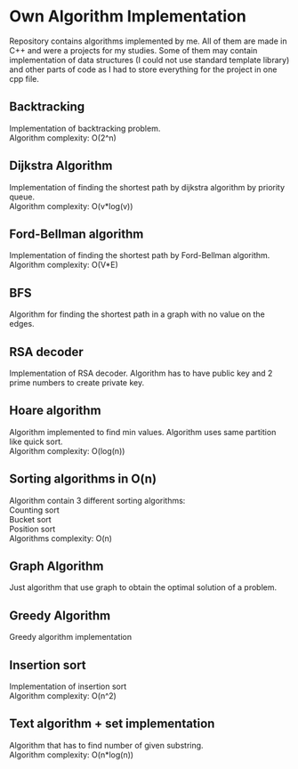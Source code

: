 # Own Algorithm Implementation
Repository contains algorithms implemented by me. All of them are made in C++ and were a projects for my studies. Some of them may contain implementation of data structures (I could not use standard template library) and other parts of code as I had to store everything for the project in one cpp file.
## Backtracking
Implementation of backtracking problem.\
Algorithm complexity: O(2^n)
## Dijkstra Algorithm
Implementation of finding the shortest path by dijkstra algorithm by priority queue. \
Algorithm complexity: O(v*log(v))
## Ford-Bellman algorithm
Implementation of finding the shortest path by Ford-Bellman algorithm. \
Algorithm complexity: O(V*E)
## BFS
Algorithm for finding the shortest path in a graph with no value on the edges.
## RSA decoder
Implementation of RSA decoder. Algorithm has to have public key and 2 prime numbers to create private key.
## Hoare algorithm
Algorithm implemented to find min values. Algorithm uses same partition like quick sort. \
Algorithm complexity: O(log(n))
## Sorting algorithms in O(n)
Algorithm contain 3 different sorting algorithms: \
Counting sort \
Bucket sort \
Position sort \
Algorithms complexity: O(n)
## Graph Algorithm
Just algorithm that use graph to obtain the optimal solution of a problem.
## Greedy Algorithm
Greedy algorithm implementation
## Insertion sort
Implementation of insertion sort \
Algorithm complexity: O(n^2)
## Text algorithm + set implementation
Algorithm that has to find number of given substring. \
Algorithm complexity: O(n*log(n))
